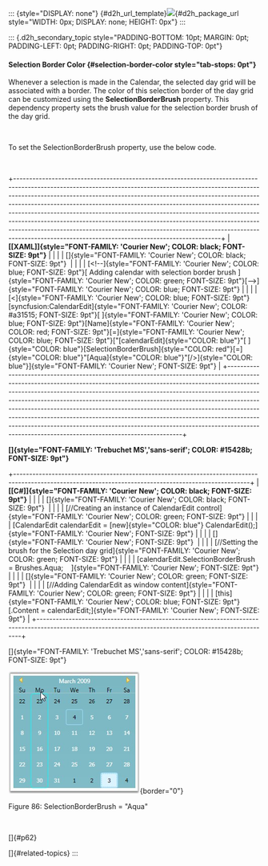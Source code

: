 ::: {style="DISPLAY: none"}
[](ms-xhelp:///?Id=d2h_url_template){#d2h_url_template}![](!package_url!){#d2h_package_url style="WIDTH: 0px; DISPLAY: none; HEIGHT: 0px"}
:::

::: {.d2h_secondary_topic style="PADDING-BOTTOM: 10pt; MARGIN: 0pt; PADDING-LEFT: 0pt; PADDING-RIGHT: 0pt; PADDING-TOP: 0pt"}
#### Selection Border Color {#selection-border-color style="tab-stops: 0pt"}

Whenever a selection is made in the Calendar, the selected day grid will be associated with a border. The color of this selection border of the day grid can be customized using the **SelectionBorderBrush** property. This dependency property sets the brush value for the selection border brush of the day grid.

 

To set the SelectionBorderBrush property, use the below code.

 

+----------------------------------------------------------------------------------------------------------------------------------------------------------------------------------------------------------------------------------------------------------------------------------------------------------------------------------------------------------------------------------------------------------------------------------------------------------------------------------------------------------------------------------------------------------------------------------------------------------------------------------+
| **[\[XAML\]]{style="FONT-FAMILY: 'Courier New'; COLOR: black; FONT-SIZE: 9pt"}**                                                                                                                                                                                                                                                                                                                                                                                                                                                                                                                                                 |
|                                                                                                                                                                                                                                                                                                                                                                                                                                                                                                                                                                                                                                  |
| []{style="FONT-FAMILY: 'Courier New'; COLOR: black; FONT-SIZE: 9pt"}                                                                                                                                                                                                                                                                                                                                                                                                                                                                                                                                                             |
|                                                                                                                                                                                                                                                                                                                                                                                                                                                                                                                                                                                                                                  |
| [\<!\--]{style="FONT-FAMILY: 'Courier New'; COLOR: blue; FONT-SIZE: 9pt"}[ Adding calendar with selection border brush ]{style="FONT-FAMILY: 'Courier New'; COLOR: green; FONT-SIZE: 9pt"}[\--\>]{style="FONT-FAMILY: 'Courier New'; COLOR: blue; FONT-SIZE: 9pt"}                                                                                                                                                                                                                                                                                                                                                               |
|                                                                                                                                                                                                                                                                                                                                                                                                                                                                                                                                                                                                                                  |
| [\<]{style="FONT-FAMILY: 'Courier New'; COLOR: blue; FONT-SIZE: 9pt"}[syncfusion:CalendarEdit]{style="FONT-FAMILY: 'Courier New'; COLOR: #a31515; FONT-SIZE: 9pt"}[ ]{style="FONT-FAMILY: 'Courier New'; COLOR: blue; FONT-SIZE: 9pt"}[Name]{style="FONT-FAMILY: 'Courier New'; COLOR: red; FONT-SIZE: 9pt"}[=]{style="FONT-FAMILY: 'Courier New'; COLOR: blue; FONT-SIZE: 9pt"}[\"[calendarEdit]{style="COLOR: blue"}\"[ ]{style="COLOR: blue"}[SelectionBorderBrush]{style="COLOR: red"}[=]{style="COLOR: blue"}\"[Aqua]{style="COLOR: blue"}\"[/\>]{style="COLOR: blue"}]{style="FONT-FAMILY: 'Courier New'; FONT-SIZE: 9pt"} |
+----------------------------------------------------------------------------------------------------------------------------------------------------------------------------------------------------------------------------------------------------------------------------------------------------------------------------------------------------------------------------------------------------------------------------------------------------------------------------------------------------------------------------------------------------------------------------------------------------------------------------------+

**[]{style="FONT-FAMILY: 'Trebuchet MS','sans-serif'; COLOR: #15428b; FONT-SIZE: 9pt"}** 

+-------------------------------------------------------------------------------------------------------------------------------------------------------+
| **[\[C#\]]{style="FONT-FAMILY: 'Courier New'; COLOR: black; FONT-SIZE: 9pt"}**                                                                        |
|                                                                                                                                                       |
| []{style="FONT-FAMILY: 'Courier New'; COLOR: black; FONT-SIZE: 9pt"}                                                                                  |
|                                                                                                                                                       |
| [//Creating an instance of CalendarEdit control]{style="FONT-FAMILY: 'Courier New'; COLOR: green; FONT-SIZE: 9pt"}                                    |
|                                                                                                                                                       |
| [CalendarEdit calendarEdit = [new]{style="COLOR: blue"} CalendarEdit();]{style="FONT-FAMILY: 'Courier New'; FONT-SIZE: 9pt"}                          |
|                                                                                                                                                       |
| []{style="FONT-FAMILY: 'Courier New'; FONT-SIZE: 9pt"}                                                                                                |
|                                                                                                                                                       |
| [//Setting the brush for the Selection day grid]{style="FONT-FAMILY: 'Courier New'; COLOR: green; FONT-SIZE: 9pt"}                                    |
|                                                                                                                                                       |
| [calendarEdit.SelectionBorderBrush = Brushes.Aqua;    ]{style="FONT-FAMILY: 'Courier New'; FONT-SIZE: 9pt"}                                           |
|                                                                                                                                                       |
| []{style="FONT-FAMILY: 'Courier New'; COLOR: green; FONT-SIZE: 9pt"}                                                                                  |
|                                                                                                                                                       |
| [//Adding CalendarEdit as window content]{style="FONT-FAMILY: 'Courier New'; COLOR: green; FONT-SIZE: 9pt"}                                           |
|                                                                                                                                                       |
| [this]{style="FONT-FAMILY: 'Courier New'; COLOR: blue; FONT-SIZE: 9pt"}[.Content = calendarEdit;]{style="FONT-FAMILY: 'Courier New'; FONT-SIZE: 9pt"} |
+-------------------------------------------------------------------------------------------------------------------------------------------------------+

[]{style="FONT-FAMILY: 'Trebuchet MS','sans-serif'; COLOR: #15428b; FONT-SIZE: 9pt"} 

![](ImagesExt/image30_90.jpg){border="0"}

Figure 86: SelectionBorderBrush = \"Aqua\"

 

[]{#p62} 

[]{#related-topics}
:::
